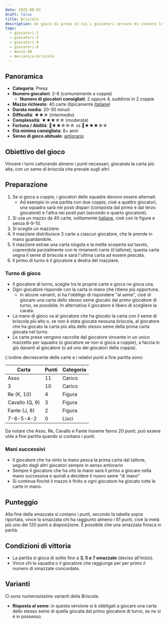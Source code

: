 ```yaml
---
date: 2025-08-01
draft: false
title: Briscola
description: Un gioco di prese in cui i giocatori cercano di vincere le mani giocando carte di valore più alto, con un seme di briscola che prevale su tutti gli altri.
tags:
  - giocatori-2
  - giocatori-3
  - giocatori-4
  - giocatori-6
  - mazzo-40
  - meccanica-briscola
---
```

## Panoramica
- **Categoria**: Presa
- **Numero giocatori**: 2–6 (comunemente a coppie)
	- **Numero di giocatori consigliati**: 2 oppure 4, suddivisi in 2 coppie
- **Mazzo richiesto**: 40 carte (tipicamente [italiane](/info/dizionario/#italiane))
- **Durata media**: 20-30 minuti  
- **Difficoltà**: ★★☆ (intermedio) 
- **Complessità**: ★★★☆☆ (moderata)  
- **Fortuna / Abilità**: 🎲★★☆☆☆ vs 🧠★★★☆☆  
- **Età minima consigliata**: 8+ anni
- **Senso di gioco abituale**: [antiorario](/info/dizionario#antiorario)

## Obiettivo del gioco
Vincere i turni catturando almeno i punti necessari, giocando la carta più alta, con un seme di briscola che prevale sugli altri. 

## Preparazione
1. Se si gioca a coppie, i giocatori delle squadre devono essere alternati.
	- Ad esempio in una partita con due coppie, cioè a quattro giocatori, una squadra sarà nei posti dispari (composta dal primo e dal terzo giocatore) e l'altra nei posti pari (secondo e quarto giocatore).
2. Si usa un mazzo da 40 carte, solitamente [italiane](/info/dizionario/#italiane), cioè con le figure e senza 8-9-10.
3. Si sceglie un mazziere.
4. Il mazziere distribuisce 3 carte a ciascun giocatore, che le prende in mano guardandole.
5. Il mazziere estrae una carta singola e la mette scoperta sul tavolo, coprendola parzialmente con le rimanenti carte (il tallone); questa carta segna il seme di briscola e sarà l'ultima carta ad essere pescata.
6. Il primo di turno è il giocatore a destra del mazziere.

### Turno di gioco
- Il giocatore di turno, sceglie tra le proprie carte e gioca ne gioca una.
- Ogni giocatore risponde con la carta in mano che ritiene più opportuna.
	- In alcune varianti, si ha l'obbligo di rispondere "al seme", cioè di giocare una carta dello stesso seme giocato dal primo giocatore di turno, se possibile. In alternativa il giocatore è libero di scegliere la carata.
- La mano di gioco va al giocatore che ha giocato la carta con il seme di briscola più alto o, se non è stata giocata nessuna briscola, al giocatore che ha giocato la carta più alta dello stesso seme della prima carta giocata nel turno.
- Le carte prese vengono raccolte dal giocatore vincente in un unico mazzetto per squadra (o giocatore se non si gioca a coppie), a faccia in giù davanti al giocatore (o ad uno dei giocatori della coppia).

L'ordine decrescente delle carte e i relativi punti a fine partita sono:

| Carta          | Punti | Categoria |
| -------------- | ----- | --------- |
| Asso           | 11    | Carico    |
| 3              | 10    | Carico    |
| Re (K, 10)     | 4     | Figura    |
| Cavallo (Q, 9) | 3     | Figura    |
| Fante (J, 8)   | 2     | Figura    |
| 7-6-5-4-2      | 0     | Lisci     |
Da notare che Asso, Re, Cavallo e Fante insieme fanno 20 punti, può essere utile a fine partita quando si contano i punti.
### Mani successivi
- Il giocatore che ha vinto la mano pesca la prima carta dal tallone, seguito dagli altri giocatori sempre in senso antiorario
- Sempre il giocatore che ha vito la mano sarà il primo a giocare nella mano successiva e quindi a decidere il nuovo seme "di mano"
- Si continua finché il mazzo è finito e ogni giocatore ha giocato tutte le carte in mano.

## Punteggio
Alla fine della smazzata si contano i punti, secondo la tabella sopra riportata, vince la smazzata chi ha raggiunto almeno i 61 punti, cioè la metà più uno dei 120 punti a disposizione.
È possibile che una smazzata finisca in parità.
## Condizioni di vittoria
- La partita si gioca di solito fino a **3, 5 o 7 smazzate** (deciso all’inizio).
- Vince chi la squadra o il giocatore che raggiunge per per primo il numero di smazzate concordate.

## Varianti
Ci sono numerosissime varianti della Briscola.
- **Risposta al seme**: in questa versione si è obbligati a giocare una carta dello stesso seme di quella giocata dal primo giocatore di turno, se ne si è in possesso.
